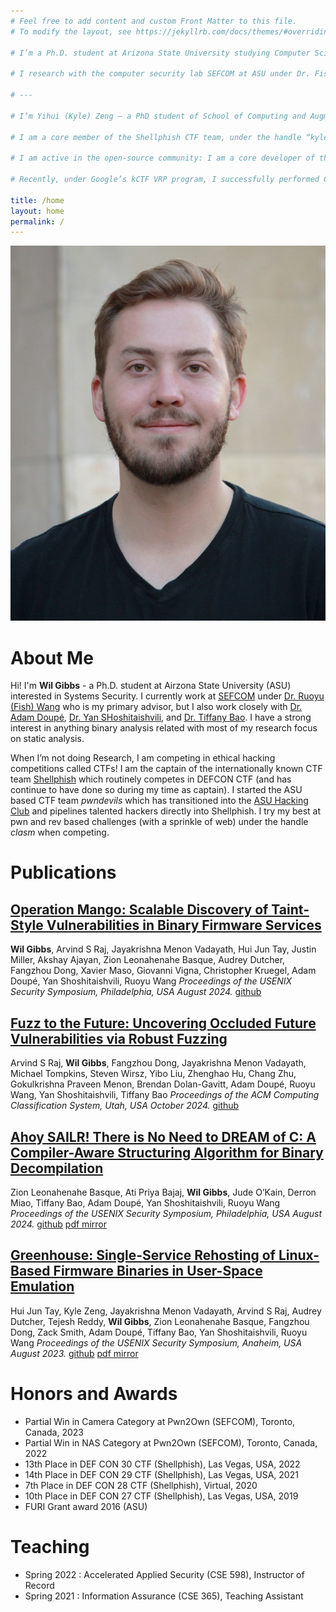 ```yaml
---
# Feel free to add content and custom Front Matter to this file.
# To modify the layout, see https://jekyllrb.com/docs/themes/#overriding-theme-defaults

# I’m a Ph.D. student at Arizona State University studying Computer Science with a focus on Systems Security. You may know me online as mahaloz. I was born and raised on the Big Island, and I’m proudly Native Hawaiian. When I’m not doing research, I like to play in ethical hacking competitions called CTFs with the internationally known team Shellphish as one of the co-captains. I also run the ASU Hacking Club, which is the pipeline to Shellphish.

# I research with the computer security lab SEFCOM at ASU under Dr. Fish Wang and Dr. Yan Shoshitaishvili. I’m interested in most things binary analysis, but I especially like decompilation, the reverse engineering process, and CFG recovery. I also like working on educational outreach material, like the education platform pwn.college, as well as open-source security tools which can be found on my GitHub.

# ---

# I’m Yihui (Kyle) Zeng – a PhD student of School of Computing and Augmented Intelligence at Arizona State University (ASU). My primary advisor is Dr. Tiffany Bao, but I also actively work with Dr. Yan Shoshitaishvili, Dr. Ruoyu (Fish) Wang, and Dr. Adam Doupé. I currently work at SEFCOM with a group of amazing cybersecurity researchers. My research focuses on system security, especially on automated program analysis and vulnerability discovery. I was an intern at University of California, Santa Barbara (UCSB) under the supervision of Dr. Giovanni Vigna and Dr. Christopher Kruegel in 2018.

# I am a core member of the Shellphish CTF team, under the handle “kylebot”. I’m crazy about CTF. I do PWN, Reversing, and sometimes a little bit of Web and Crypto. I have participated DEF CON CTF and entered the finals every year since I joined the team in 2018. Every year, I organize iCTF, one of the largest attack-defense hacking competition in the world.

# I am active in the open-source community: I am a core developer of the binary analysis platform angr, leading the development of the automatic exploitation generation framework rex, maintaining the popular educational heap exploitation project how2heap, and more.

# Recently, under Google’s kCTF VRP program, I successfully performed Container Escape four times with four different novel exploitation techniques in Google Kubernetes Engine (GKE) (and won a lot of cash). In Aug 2022, I was fortunate enough to get the first maximum bounty in kCTF’s entire history (before it raised the bounty). I also participated Pwn2Own and TyphoonPWN and had some wins in the past.

title: /home
layout: home
permalink: /
---
```

![Wil Gibbs Profile Picture](./images/pfp_cropped.jpg)

# About Me
Hi! 
I'm **Wil Gibbs** - a Ph.D. student at Airzona State University (ASU) interested in Systems Security.  I currently work at [SEFCOM](https://sefcom.asu.edu/) under [Dr. Ruoyu (Fish) Wang](https://rev.fish/) who is my primary advisor, but I also work closely with [Dr. Adam Doupé](https://adamdoupe.com/), [Dr. Yan SHoshitaishvili](https://yancomm.net/), and [Dr. Tiffany Bao](https://www.tiffanybao.com/).  I have a strong interest in anything binary analysis related with most of my research focus on static analysis.

When I’m not doing Research, I am competing in ethical hacking competitions called CTFs! I am the captain of the internationally known CTF team [Shellphish](https://shellphish.net/) which routinely competes in DEFCON CTF (and has continue to have done so during my time as captain). I started the ASU based CTF team *pwndevils* which has transitioned into the [ASU Hacking Club](http://asuhacking.club/) and pipelines talented hackers directly into Shellphish. I try my best at pwn and rev based challenges (with a sprinkle of web) under the handle *clasm* when competing.

# Publications
## [Operation Mango: Scalable Discovery of Taint-Style Vulnerabilities in Binary Firmware Services](./papers/mango_usenix24.pdf)
**Wil Gibbs**, Arvind S Raj, Jayakrishna Menon Vadayath, Hui Jun Tay, Justin Miller, Akshay Ajayan, Zion Leonahenahe Basque, Audrey Dutcher, Fangzhou Dong, Xavier Maso, Giovanni Vigna, Christopher Kruegel, Adam Doupé, Yan Shoshitaishvili, Ruoyu Wang
_Proceedings of the USENIX Security Symposium, Philadelphia, USA August 2024._
[github](https://github.com/sefcom/operation-mango-public)

## [Fuzz to the Future: Uncovering Occluded Future Vulnerabilities via Robust Fuzzing](https://sefcom.asu.edu/publications/flakjack-ccs24.pdf)
Arvind S Raj, **Wil Gibbs**, Fangzhou Dong, Jayakrishna Menon Vadayath, Michael Tompkins, Steven Wirsz, Yibo Liu, Zhenghao Hu, Chang Zhu, Gokulkrishna Praveen Menon, Brendan Dolan-Gavitt, Adam Doupé, Ruoyu Wang, Yan Shoshitaishvili, Tiffany Bao
_Proceedings of the ACM Computing Classification System, Utah, USA October 2024._
[github](https://github.com/sefcom/flakjack)

## [Ahoy SAILR! There is No Need to DREAM of C: A Compiler-Aware Structuring Algorithm for Binary Decompilation](https://www.zionbasque.com/files/publications/sailr_usenix24.pdf)
Zion Leonahenahe Basque, Ati Priya Bajaj, **Wil Gibbs**, Jude O’Kain, Derron Miao, Tiffany Bao, Adam Doupé, Yan Shoshitaishvili, Ruoyu Wang
_Proceedings of the USENIX Security Symposium, Philadelphia, USA August 2024._
[github](https://github.com/mahaloz/angr-sailr) [pdf mirror](./papers/sailr_usenix24.pdf)

## [Greenhouse: Single-Service Rehosting of Linux-Based Firmware Binaries in User-Space Emulation](https://www.usenix.org/system/files/usenixsecurity23-tay.pdf)
Hui Jun Tay, Kyle Zeng, Jayakrishna Menon Vadayath, Arvind S Raj, Audrey Dutcher, Tejesh Reddy, **Wil Gibbs**, Zion Leonahenahe Basque, Fangzhou Dong, Zack Smith, Adam Doupé, Tiffany Bao, Yan Shoshitaishvili, Ruoyu Wang
_Proceedings of the USENIX Security Symposium, Anaheim, USA August 2023._
[github](https://github.com/sefcom/Greenhouse) [pdf mirror](./papers/usenixsecurity23-tay.pdf)
<!--```latex
@inproceedings{tay2023greenhouse,
  title={Greenhouse:$\{$Single-Service$\}$ Rehosting of $\{$Linux-Based$\}$ Firmware Binaries in $\{$User-Space$\}$ Emulation},
  author={Tay, Hui Jun and Zeng, Kyle and Vadayath, Jayakrishna Menon and Raj, Arvind S and Dutcher, Audrey and Reddy, Tejesh and Gibbs, Wil and Basque, Zion Leonahenahe and Dong, Fangzhou and Smith, Zack and others},
  booktitle={32nd USENIX Security Symposium (USENIX Security 23)},
  pages={5791--5808},
  year={2023}
}
``` -->

# Honors and Awards

- Partial Win in Camera Category at Pwn2Own (SEFCOM), Toronto, Canada, 2023 
- Partial Win in NAS Category at Pwn2Own (SEFCOM), Toronto, Canada, 2022 
- 13th Place in DEF CON 30 CTF (Shellphish), Las Vegas, USA, 2022 
- 14th Place in DEF CON 29 CTF (Shellphish), Las Vegas, USA, 2021 
- 7th Place in DEF CON 28 CTF (Shellphish), Virtual, 2020 
- 10th Place in DEF CON 27 CTF (Shellphish), Las Vegas, USA, 2019 
- FURI Grant award 2016 (ASU)

# Teaching

- Spring 2022 : Accelerated Applied Security (CSE 598), Instructor of Record
- Spring 2021 : Information Assurance (CSE 365), Teaching Assistant
